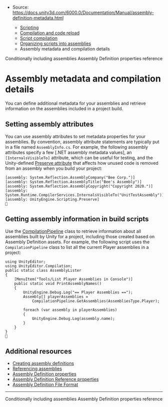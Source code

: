 * Source: https://docs.unity3d.com/6000.0/Documentation/Manual/assembly-definition-metadata.html

  * [Scripting](https://docs.unity3d.com/6000.0/Documentation/Manual/scripting.html)
  * [Compilation and code reload ](https://docs.unity3d.com/6000.0/Documentation/Manual/compilation-and-code-reload.html)
  * [Script compilation](https://docs.unity3d.com/6000.0/Documentation/Manual/script-compilation.html)
  * [Organizing scripts into assemblies](https://docs.unity3d.com/6000.0/Documentation/Manual/assembly-definition-files.html)
  * Assembly metadata and compilation details


[](https://docs.unity3d.com/6000.0/Documentation/Manual/assembly-definition-includes.html)
Conditionally including assemblies
[](https://docs.unity3d.com/6000.0/Documentation/Manual/class-AssemblyDefinitionImporter.html)
Assembly Definition properties reference
# Assembly metadata and compilation details
You can define additional metadata for your assemblies and retrieve information on the assemblies included in a project build.
## Setting assembly attributes
You can use assembly attributes to set metadata properties for your assemblies. By convention, assembly attribute statements are typically put in a file named `AssemblyInfo.cs`.
For example, the following assembly attributes specify a few [.NET assembly metadata values], an `[InternalsVisibleTo]` attribute, which can be useful for testing, and the Unity-defined [Preserve attribute](https://docs.unity3d.com/6000.0/Documentation/ScriptReference/PreserveAttribute.html) that affects how unused code is removed from an assembly when you build your project:
```
[assembly: System.Reflection.AssemblyCompany("Bee Corp.")]
[assembly: System.Reflection.AssemblyTitle("Bee's Assembly")]
[assembly: System.Reflection.AssemblyCopyright("Copyright 2020.")]
[assembly: System.Runtime.CompilerServices.InternalsVisibleTo("UnitTestAssembly")]
[assembly: UnityEngine.Scripting.Preserve]

```

## Getting assembly information in build scripts
Use the [CompilationPipeline](https://docs.unity3d.com/6000.0/Documentation/ScriptReference/Compilation.CompilationPipeline.html) class to retrieve information about all assemblies built by Unity for a project, including those created based on Assembly Definition assets.
For example, the following script uses the `CompilationPipeline` class to list all the current Player assemblies in a project:
```
using UnityEditor;
using UnityEditor.Compilation;
public static class AssemblyLister
{
    [MenuItem("Tools/List Player Assemblies in Console")]
    public static void PrintAssemblyNames()
    {
        UnityEngine.Debug.Log("== Player Assemblies ==");
        Assembly[] playerAssemblies =
            CompilationPipeline.GetAssemblies(AssembliesType.Player);

        foreach (var assembly in playerAssemblies)
        {
            UnityEngine.Debug.Log(assembly.name);
        }
    }
}

```

## Additional resources
  * [Creating assembly definitions](https://docs.unity3d.com/6000.0/Documentation/Manual/assembly-definitions-creating.html)
  * [Referencing assemblies](https://docs.unity3d.com/6000.0/Documentation/Manual/assembly-definitions-referencing.html)
  * [Assembly Definition properties](https://docs.unity3d.com/6000.0/Documentation/Manual/class-AssemblyDefinitionImporter.html)
  * [Assembly Definition Reference properties](https://docs.unity3d.com/6000.0/Documentation/Manual/class-AssemblyDefinitionReferenceImporter.html)
  * [Assembly Definition File Format](https://docs.unity3d.com/6000.0/Documentation/Manual/assembly-definition-file-format.html)


* * *
[](https://docs.unity3d.com/6000.0/Documentation/Manual/assembly-definition-includes.html)
Conditionally including assemblies
[](https://docs.unity3d.com/6000.0/Documentation/Manual/class-AssemblyDefinitionImporter.html)
Assembly Definition properties reference
